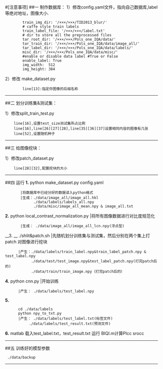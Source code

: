 #[注意事项]
##一 制作数据库：
1）修改config.yaml文件，指向自己数据库,label等绝对地址，图像大小.

            train_img_dir: '/×××/×××/TID2013_blur/'
            # caffe style train labels
            train_label_file: '/×××/×××/label.txt'
            # dir to store all the preprocessed files
            tar_root_dir: '/×××/×××/Pols_one_IQA/data/' 
            tar_train_dir: '/×××/×××/Pols_one_IQA/data/image_all/' 
            tar_label_dir: '/×××/×××/Pols_one_IQA/data/labels/' 
            misc_dir: '/×××/×××/Pols_one_IQA/data/misc/' 
            #enable or disable data label #True or False
            enable_label: True
            img_width:  512
            img_height: 384
   2）修改 make_dataset.py 
   
            line[13]:指定你图像的后缀名称
-----------------------------------
##二 划分训练集&测试集：

  1）修改split_train_test.py 
  
        line[16],设置test_size测试集所占比例
		line[16],line[26][27][28],line[35][36][37]设置相同内容的图像有几张
        line[52],设置随机种子
---------------------------------------------
##三 给图像挖块：

   1）修改patch_dataset.py
   
        line[28][32],配置挖块的大小
----------------------------------------------
##四 运行
__1.__ python make_dataset.py config.yaml     

           |将数据库中已经分好的数据读入python格式 
           |生成：./data/image_all/image_all.hkl  
                 ./data/labels/labels_all.npy 
                 ./data/misc/image_all_mean.npy & image_all.txt
__2.__ python local_contrast_normalization.py |将所有图像数据进行对比度规范化

           |生成： ./data/image_all/image_all_lcn.npy(浮点型)
           
__3. __    ./shlit&patch.sh   |先随机划分训练集与测试集，然后分别在两个集上打patch 对图像进行挖块

          |产生：./data/labels/train_label.npy&train_label_patch.npy & test_label.npy 
                ./data/test/test_image.npy&test_label_patch.npy(打完patch后的) 
                ./data/train/train_image.npy（打完patch后的）
__4.__ python cnn.py |开始训练

          |产生： ./data/labels/test_label.npy
__5.__ 

          cd ./data/labels 
          python npy_to_txt.py
          |产生： ./data/labels/test_label.txt(标签文件)
               ./data/labels/test_result.txt(预测文件)
__6.__ matlab 载入test_label.txt，test_result.txt 运行 BIQI.m计算Plcc srocc

-----------------------------------------------------
##五  训练好的模型参数

     ./data/backup
------------------------------------------------------------
